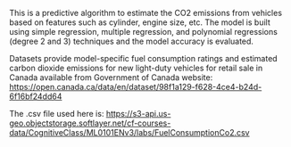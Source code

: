 This is a predictive algorithm to estimate the CO2 emissions from vehicles based on features such as cylinder, engine size, etc. The model is built using simple regression, multiple regression, and polynomial regressions (degree 2 and 3) techniques and the model accuracy is evaluated.


Datasets provide model-specific fuel consumption ratings and estimated carbon dioxide emissions for new light-duty vehicles 
for retail sale in Canada available from Government of Canada website:
https://open.canada.ca/data/en/dataset/98f1a129-f628-4ce4-b24d-6f16bf24dd64

The .csv file used here is:
https://s3-api.us-geo.objectstorage.softlayer.net/cf-courses-data/CognitiveClass/ML0101ENv3/labs/FuelConsumptionCo2.csv
